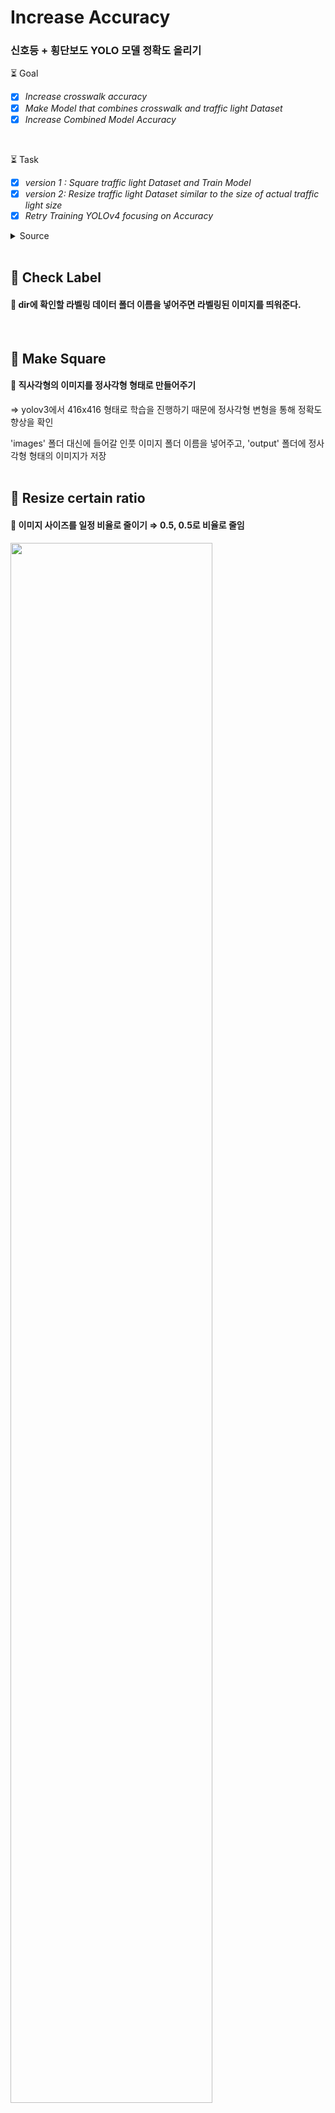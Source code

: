 


# Increase Accuracy

### 신호등 + 횡단보도 YOLO  모델 정확도 올리기    

:hourglass_flowing_sand: Goal
- [x] *Increase crosswalk accuracy*
- [x] *Make Model that combines crosswalk and traffic light Dataset*
- [x] *Increase Combined Model Accuracy*
<br>

:hourglass_flowing_sand: Task

- [x] *version 1 : Square traffic light Dataset and Train Model*
- [x]  *version 2: Resize traffic light Dataset similar to the size of actual traffic light size*    
- [x] *Retry Training YOLOv4 focusing on Accuracy*

<details>    
<summary> Source </summary>    
<br>

 :round_pushpin: https://github.com/Paperspace/DataAugmentationForObjectDetection      
:round_pushpin: https://github.com/albumentations-team/albumentations      
:fire: https://github.com/aleju/imgaug     
 
  <br>
 </div>    
</details> 
<br>

## :rocket: Check Label
#### :pencil: dir에 확인할 라벨링 데이터 폴더 이름을 넣어주면 라벨링된 이미지를 띄워준다.    
   <br> 
    
## :rocket: Make Square
#### :pencil: 직사각형의 이미지를 정사각형 형태로 만들어주기    
⇒ yolov3에서 416x416 형태로 학습을 진행하기 때문에 정사각형 변형을 통해 정확도 향상을 확인    
    
'images' 폴더 대신에 들어갈 인풋 이미지 폴더 이름을 넣어주고, 'output' 폴더에 정사각형 형태의 이미지가 저장  
  <br>  
    
    
## :rocket: Resize certain ratio
#### :pencil: 이미지 사이즈를 일정 비율로 줄이기 ⇒ 0.5, 0.5로 비율로 줄임

 <image src="https://user-images.githubusercontent.com/34594339/91954309-96ad9380-ed3c-11ea-82f1-a83fa20af28d.png" width="80%">    
 
    
![image](https://user-images.githubusercontent.com/34594339/91967657-78e92a00-ed4e-11ea-986c-71bebdead81b.png)    
    
#### :heavy_exclamation_mark: convert 함수(꼭지점 ⇒ yolo  포맷 변환)에 shape를 전달해줄때 w, h 가 뒤바뀐다. :heavy_exclamation_mark:
<br>
    

## :rocket: resize 300x300.py   

#### :pencil: 300x300 크기의 사진으로 resize 해준다.
<br>

## :pushpin: Data augmentation

### :heavy_check_mark: STEP1. YOLOv3-tiny

<br>
<details>
<summary> :zap: Re-modify cfg file </summary>

#### :black_nib: width랑 height가 클수록 정확도는 올라간다.
<br>

#### :black_nib: batch_nomalize는 1로 설정되어있는데, 이 말은 안 쓰겠다는 소리
#### 	 값을 높여서 정확도를 높이려고 했으나 정확도가 올라가진 않음
<br>

#### :black_nib:  subdivisions은 8인 경우 실행되지 않았다. 16으로 설정한 경우에만 실행
<br>

#### :black_nib:  cfg 값을 변경해줄때마다 anchor 값 또한 변경되었다. ⇒  재설정 필요.
<br>

#### :black_nib: YOLOv4 사용

</div>
</details>
<br>

<details>
<summary> :zap: Data augmentation </summary>
<br>

<details>
<summary> :zap:  step 1</summary>
<br>

#### :black_nib:  Hub에서 받은 데이터 셋 중 신호등이 정면에서 보이는 경우 (시각 장애인이 횡단보도 정면에 서있는 경우 신호등을 인식해야한다고 생각) 라벨링을 하였다. (약 900장)
#### 이때 횡단보도 길이가 먼 경우를 고려하여 멀리 있는 신호등도 라벨링을 해주었다.
#### ⇒ YOLOv4를 사용하여 정확도가 30% 정도로 현저히 떨어지는 인식률이 나타났다.

</div>
</details>
<br>

<details>
<summary> :zap:  step 2</summary>
<br>

#### :black_nib:  낮은 인식률이 1차 시도에서 했던 데이터셋의 라벨링이 잘못 되었다고 판단<br>
#### 좀 더 잘 정제된 횡단보도 데이터 셋을 학습시키면서 원인을 찾고자하였다. 
하지만 횡단보도 데이터셋을 이용해 yoloV4를 이용한 학습이 여전히 낮은 인식률을 보여줬다.
또한 cfg 설정을 바꿔보는 방법으로 학습을 시켜보았지만 별 소용이 없어, YOLOv3-tiny를 사용해보았다.
⇒ 이때 yolov4가 원인임을 발견.
#### :black_nib: yolov4 대신 **yolov3-tiny**를 이용하여 학습 시키니 정확도가 훨씬 높게 나타났다.
#### (accuracy 30%  ==> 60% 이상으로 올라갔다.)

<image src="https://user-images.githubusercontent.com/34594339/90633401-f138f100-e260-11ea-8d70-d78506eb1e76.png" width="90%">
	
</div>
</details>
<br>

<details>
<summary> :zap:  step 3</summary>
<br>

#### 횡단보도가 yolov3-tiny를 이용하여 60% 이상의 인식률을 보였고, 
#### :black_nib: 신호등 데이터셋 또한 다시 라벨링하여 가까운 위치에 있는 신호등 데이터셋만 라벨링을 다시 하였다.
	
#### :black_nib: 새로 정제한 신호등 데이터 셋과 YoloV3-tiny를 이용하여 학습 시도
	
<image src="https://user-images.githubusercontent.com/34594339/90770202-61f90f80-e32c-11ea-9086-43e0d3269b24.png" width="90%">

#### :black_nib:  500 여장 정도의  이미지로 50%의 인식률을 보여줬다.

#### :black_nib: 훈련된 위의 weight를 1차 시도의 데이터 셋까지 추가하여 학습 시도
####  ⇒ 48%로  정확도가 떨어졌다. 멀리 있는 신호등 사진의 데이터 셋은 오히려 인식의 정확도를 낮추는 것 같다.

</div>
</details>
<br>

<details>
<summary> :zap:  step 4</summary>
<br>

#### :black_nib: 정확도를 더 올리기 위해  width, height를 608로 설정.
#### :black_nib: anchor도 재정의하여 실행하였으나 
	
<image src="https://user-images.githubusercontent.com/34594339/91044260-f676b100-e64f-11ea-81f7-50fc95d95e30.png" width="80%">

#### :black_nib: 메모리 초과가 발생했다. <br>
#### ⇒ batch의 크기를 조금 줄여주고, subdivision의 크기를 키워주면 된다고 함. <br>
#### (batch : 64, 32, 16 ...  / subdivision : 8, 16, 32, .. )

</div>
</details>
<br>

<details>
<summary> :zap:  step 5</summary>
<br>

#### :black_nib: **batch=32 / subdivision=16으로 설정하여 재시도!**
	 
<image src="https://user-images.githubusercontent.com/34594339/91061321-fe8e1b00-e666-11ea-8cfe-24373780e5ea.png" width="80%">
	
#### :black_nib: 416 크기였을 때보다 낮은 정확도

</div>
</details>
<br>

<details>
<summary> :zap:  step 6</summary>
<br>

#### :black_nib: flip : 좌우 구별 감지를 이용. 정확도를 높이는 방법.
#### :black_nib: max_batches = 5200 </br>
#### :black_nib: width, height = 416, 416 </br>
#### :black_nib: steps=4000,4500 </br>

<image src="https://user-images.githubusercontent.com/34594339/91108707-aaf5ee80-e6b3-11ea-9bf6-8eeac227eb68.png" width="80%">

#### :black_nib: max batches를 올려서 학습한 결과 정확도가 70% 까지 올라갔다.

</div>
</details>
<br>

</div>
</details>
<br>

<details>
<summary> :zap: Merge Traffic Light Model And Crosswalk Model</summary>
<br>

 - [x] 만들어놓은 신호등 데이터셋으로 학습 다시 시켜보기 
 - [x] 예지가 만들어놓은 신호등 데이터셋으로 학습 다시 시켜보기
	- 미리 학습시켜놓았던 weight 파일(정확도 53%)에  남은 데이터 파일을 학습시켜보았다.
		⇒ 정확도가 45%로 약 10%가 내려갔다.
- [x] 모든 데이터셋을 합쳐서 처음부터 학습시켜보기

	<image src="https://user-images.githubusercontent.com/34594339/90980085-26f91500-e594-11ea-8208-56fa07f77410.png" width="76%">

	:black_nib: **45% ⇒ 54%로 상승. <br>
	:black_nib:	똑같은 데이터임에도 불구하고 처음부터 다시 학습시키니 정확도가 제대로 상승하는 것을 확인할 수 있었다.**
<br>
</div>
</details>

<br>
<details>
<summary> :zap: Add Traffic Light Dataset</summary>
<br>

#### :black_nib: 첫번째 시도
 횡단보도 데이터셋 + AI Hub 데이터셋 전부 : :x: 초반에 터짐 / 아예 안됨 :x: <br>
 cfg 설정 등을 바꿔보면서 or  데이터셋을 로컬에 다운,  구글 드라이브에 재업로드 (구글 드라이브 상의 문제로 인한)


#### :black_nib: 두번째 시도
신호등 원본 데이터 셋 + Bbox4는 원래 잘 됐었기 때문에 새로 추가한 Bbox들을 하나씩 빼보면서 학습을 실행<br>
⇒ 25, 30을 빼고 나니 학습이 되긴함.

#### :black_nib: 세번째 시도
BBox25/Bbox30 제외한 모든 데이터셋 학습 ⇒ 30분 남겨놓고 터졌다.

 ### ⇒ :warning: Colab 상의 문제로 밝혀졌다. 무료 버전을 사용하고 있는데, 12시간 이상의 과도한 GPU 사용하면 구글에서 자체적으로 세션을 중지시킨다고 한다. (~~무료 버전의 한계~~) 

#### :black_nib: 네번째 시도
신호등까지 추가 라벨링을 해준 횡단보도 원본 데이터셋만 학습<br>
 ⇒ 횡단보도 정확도 : 58.40 %
 ⇒ 신호등 정확도 : 47.38 %

#### :black_nib: 다섯번째 시도
커스텀 데이터셋만 (Bbox 전부, 25/30 여전히 안됨) : 둘다 20%대

<br>
</div>
</details>

<br>
<details>
<summary> :zap: Dataset classification according to accuracy</summary>
<br>

1. 횡단보도 데이터 셋 : 이미 라벨링 된 데이터 사용.
	 #### :black_nib: 이 데이터셋의 신호등은 라벨링이 되어있지 않아 일단 사용하지 않기로 함
2. #### :black_nib: 신호등 데이터셋 : **신호등만 보이도록 이미지를 자름**
	- Bbox1(AI hub) 
	- 구글링한 신호등 데이터 
	- 직접 찍은 동영상 라벨링

3. 라벨 :  [cross walk, traffic light]<br>
	 #### :black_nib:  [cross walk, red light, green light, black]으로 바꿈
4. 폴더 분류 
	-  Clear(확실)
	-  neutral(중간) : 빛 번짐 없음. 형체가 확실한데 거리가 가깝고 빛번짐 살짝 허용함 (빛번짐이 심하면은 3번으로)    
	- ambiguous(애매) : 거리가 일정이상 멀어졌다고 생각이 들면 형체와 상관없이 3번 빛은 번졌는데 거리가 가깝고 박스 형체가 보이는 경우는 OK
5. 신호등 라벨링 범위
	- #### :black_nib: 어떤 신호등이든 빨간불/파란불  2칸만 라벨링
	- #### :black_nib: 화살표는 라벨링 하지 않음
	- #### :black_nib: 숫자도 라벨링 하지 않음.

	
		<image src="https://user-images.githubusercontent.com/34594339/91948589-dbd0c600-ed3a-11ea-97f5-a894caba618e.png" width="80%">


#### :black_nib: 결과 : 횡단보도 인식은 매우 잘됨. 그러나 신호등을 거의 잡지 못함 
#### :black_nib: 신호등이 매우 크게 잡힌 상태로 라벨링 되었기 때문인듯함.

<br>

<br>
</div>
</details>
<br>

<details>    
<summary> :zap: 1차 Data augmentation</summary>    
<br>
    
#### :black_nib: 추가할 Augmentation Dataset    
#### :black_nib: 1. 정사각형 사이즈의 횡단보도  데이터 (패딩)    
#### :black_nib:  2. 정사각형 사이즈의 신호등 데이터 (패딩)    
#### :black_nib:  3. 비율을 0.5로 Resize 한 신호등 데이터     
   
   
<image src="https://user-images.githubusercontent.com/34594339/92190089-2d906200-ee9b-11ea-81ae-4c6126a731a5.png" width="70%">    

<br>

### :point_right: [result](https://youtu.be/7nY9py7DEQw)


 <br>
</div>    
</details>    

<details>    
<summary> :zap: 2차 Data augmentation</summary>    
<br>
	
정사각형 형태의 신호등을 그냥 학습시켜도 신호등이 가깝지 않으면 인식이 잘 되지 않았다.    
그래서 우리가 만든 신호등 데이터 셋을 횡단보도 데이터셋안의  신호등 데이터와 유사한 크기로 만들어주었다.   

1. 정사각형 형태로 리사이즈된 신호등 데이터셋 A    
    
   <image src="https://user-images.githubusercontent.com/34594339/92205369-81617200-eec0-11ea-9702-035496b8ccca.png" width="50%">    
    
   <예시> 이미지 크기 : 822x822    
2. A' = A를 300x300 크기로 바꿔준다. (횡단보도 데이터셋의 신호등 데이터의 평균 크기로 잡았다.)    
    
    <image src="https://user-images.githubusercontent.com/34594339/92205483-bcfc3c00-eec0-11ea-9e88-7162df41d5c8.png" width="50%">    
    
   <예시> 876x876 크기 안에 300x300 으로 리사이즈된 신호등 데이터     
   
<br>

### :mag_right: 결과물

:black_nib: 신호등에 대한 인식률이 올랐다. <br>
:black_nib: 작은 객체(신호등)은 여전히 인식이 되지 않았다.

### :point_right: [result](https://youtu.be/mKuDjEIbfsg)


<br>
</div>    
</details>
<br>

### :heavy_check_mark: STEP2. YOLOv4

<br>
<details>    
<summary> :mag_right: Result Image </summary>    
<br>

<image src="https://user-images.githubusercontent.com/34594339/92569047-0b437d80-f2bb-11ea-8835-7330ae998777.png" width="50%">

<br>

#### YOLO3-tiny 마지막 학습에서 썼던 정사각형+300x300 사이즈의 데이터셋을 YOLOv4를 이용해 학습 시켰다.<br>
#### YOLOv3-tiny에 비해서 정확도가 높은 만큼이나 작은 물체도 상대적으로 잘 탐지됐다.

<br>
</div>    
</details>
<br>
